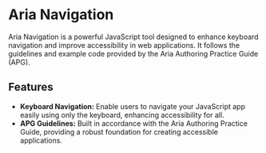 # Aria Navigation

Aria Navigation is a powerful JavaScript tool designed to enhance keyboard navigation and improve accessibility in web applications. It follows the guidelines and example code provided by the Aria Authoring Practice Guide (APG).

## Features

- **Keyboard Navigation:** Enable users to navigate your JavaScript app easily using only the keyboard, enhancing accessibility for all.
- **APG Guidelines:** Built in accordance with the Aria Authoring Practice Guide, providing a robust foundation for creating accessible applications.
